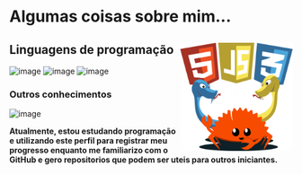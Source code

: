 # Algumas coisas sobre mim...

<div>
<img src="https://github.com/Ricardo7c/Ricardo7c/blob/c1b4513189f51e8eb6088fc2fad54863aa7f7260/art.png" alt="ilustraÃ§Ã£o de um computador" min-width="40px" max-width="300px" width="200px" align="right">
<p align="left">
<!-- <h4>Linguagens:</h4> -->

## Linguagens de programação

![image](https://img.shields.io/badge/Rust-00000F?style=for-the-badge&logo=Rust&logoColor=white)
![image](https://img.shields.io/badge/Python-00000F?style=for-the-badge&logo=Python&logoColor=white)
![image](https://img.shields.io/badge/javascript-00000F?style=for-the-badge&logo=Javascript&logoColor=white)

### Outros conhecimentos

![image](https://img.shields.io/badge/PowerShell-00000F?style=for-the-badge&logoColor=white)
</p>
</div>

**Atualmente, estou estudando programação e utilizando este perfil para registrar meu progresso enquanto me familiarizo com o GitHub e gero repositorios que podem ser uteis para outros iniciantes.**

